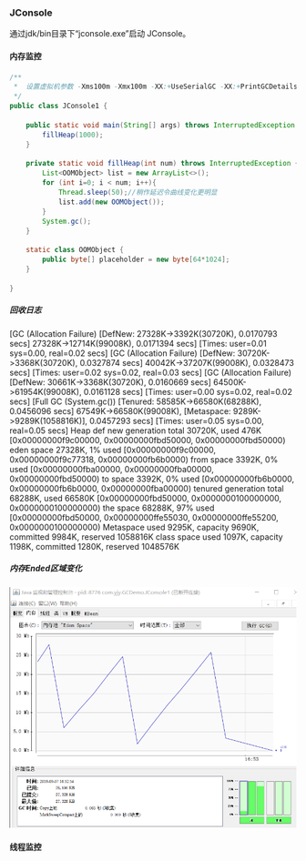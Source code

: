 ###   JConsole

通过jdk/bin目录下“jconsole.exe”启动 JConsole。

####   内存监控

```java
/**
 *  设置虚拟机参数 -Xms100m -Xmx100m -XX:+UseSerialGC -XX:+PrintGCDetails
 */
public class JConsole1 {

    public static void main(String[] args) throws InterruptedException {
        fillHeap(1000);
    }

    private static void fillHeap(int num) throws InterruptedException {
        List<OOMObject> list = new ArrayList<>();
        for (int i=0; i < num; i++){
            Thread.sleep(50);//稍作延迟令曲线变化更明显
            list.add(new OOMObject());
        }
        System.gc();
    }

    static class OOMObject {
        public byte[] placeholder = new byte[64*1024];
    }

}
```

#####  回收日志

[GC (Allocation Failure) [DefNew: 27328K->3392K(30720K), 0.0170793 secs] 27328K->12714K(99008K), 0.0171394 secs] [Times: user=0.01 sys=0.00, real=0.02 secs] 
[GC (Allocation Failure) [DefNew: 30720K->3368K(30720K), 0.0327874 secs] 40042K->37207K(99008K), 0.0328473 secs] [Times: user=0.02 sys=0.02, real=0.03 secs] 
[GC (Allocation Failure) [DefNew: 30661K->3368K(30720K), 0.0160669 secs] 64500K->61954K(99008K), 0.0161128 secs] [Times: user=0.00 sys=0.02, real=0.02 secs] 
[Full GC (System.gc()) [Tenured: 58585K->66580K(68288K), 0.0456096 secs] 67549K->66580K(99008K), [Metaspace: 9289K->9289K(1058816K)], 0.0457293 secs] [Times: user=0.05 sys=0.00, real=0.05 secs] 
Heap
 def new generation   total 30720K, used 476K [0x00000000f9c00000, 0x00000000fbd50000, 0x00000000fbd50000)
  eden space 27328K,   1% used [0x00000000f9c00000, 0x00000000f9c77318, 0x00000000fb6b0000)
  from space 3392K,   0% used [0x00000000fba00000, 0x00000000fba00000, 0x00000000fbd50000)
  to   space 3392K,   0% used [0x00000000fb6b0000, 0x00000000fb6b0000, 0x00000000fba00000)
 tenured generation   total 68288K, used 66580K [0x00000000fbd50000, 0x0000000100000000, 0x0000000100000000)
   the space 68288K,  97% used [0x00000000fbd50000, 0x00000000ffe55030, 0x00000000ffe55200, 0x0000000100000000)
 Metaspace       used 9295K, capacity 9690K, committed 9984K, reserved 1058816K
  class space    used 1097K, capacity 1198K, committed 1280K, reserved 1048576K

#####  内存Ended区域变化

![](./img/eden.png)



####  线程监控

